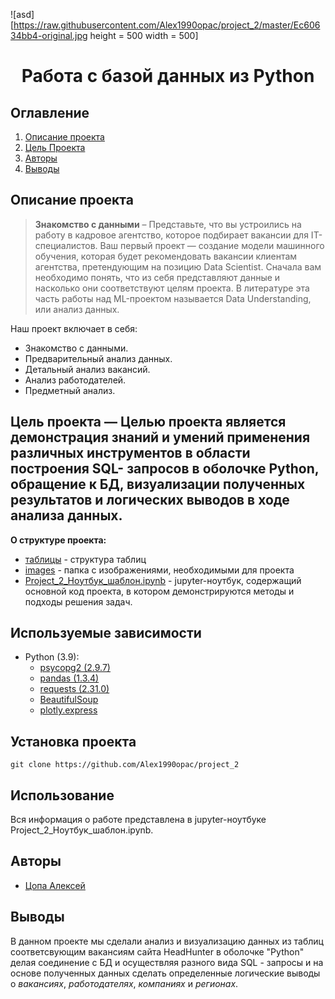 
![asd][https://raw.githubusercontent.com/Alex1990opac/project_2/master/Ec60634bb4-original.jpg height = 500 width = 500]
# <center> Работа с базой данных из Python </center>
## Оглавление
1. [Описание проекта](#описание-проекта)
2. [Цель Проекта](#цель-проекта--целью-проекта-является-демонстрация-знаний-и-умений-применения-различных-инструментов-в-области-построения-sql--запросов-в-оболочке-python-обращение-к-бд-визуализации-полученных-результатов-и-логических-выводов-в-ходе-анализа-данных)
6. [Авторы](#авторы)
7. [Выводы](#выводы)

## Описание проекта

> **Знакомство с данными** – Представьте, что вы устроились на работу в кадровое агентство, которое подбирает вакансии для IT-специалистов. Ваш первый проект — создание модели машинного обучения, которая будет рекомендовать вакансии клиентам агентства, претендующим на позицию Data Scientist. Сначала вам необходимо понять, что из себя представляют данные и насколько они соответствуют целям проекта. В литературе эта часть работы над ML-проектом называется Data Understanding, или анализ данных.

Наш проект включает в себя:
* Знакомство с данными.
* Предварительный анализ данных.
* Детальный анализ вакансий.
* Анализ работодателей.
* Предметный анализ.

## **Цель проекта** — Целью проекта является демонстрация знаний и умений применения различных инструментов в области построения SQL- запросов в оболочке Python, обращение к БД, визуализации полученных результатов и логических выводов в ходе анализа данных.


**О структуре проекта:**
* [таблицы](https://apps.skillfactory.ru/learning/course/course-v1:SkillFactory+DSPRMGU+2023_FEB/block-v1:SkillFactory+DSPRMGU+2023_FEB+type@sequential+block@add6a0ff487e40dcb8b9c13dbab2840a/block-v1:SkillFactory+DSPRMGU+2023_FEB+type@vertical+block@9b6162dd6b7243c0bb0bd9780a9fa641) - структура таблиц 
* [images](./write_html) - папка с изображениями, необходимыми для проекта
* [Project_2_Ноутбук_шаблон.ipynb](./Project_2_Ноутбук_шаблон.ipynb) - jupyter-ноутбук, содержащий основной код проекта, в котором демонстрируются методы и подходы решения задач.




## Используемые зависимости
* Python (3.9):
    * [psycopg2 (2.9.7)](https://wiki.postgresql.org/wiki/Psycopg)
    * [pandas (1.3.4)](https://pandas.pydata.org)
    * [requests (2.31.0)](https://pythonru.com/biblioteki/kratkoe-rukovodstvo-po-biblioteke-python-requests)
    * [BeautifulSoup](https://www.crummy.com/software/BeautifulSoup/bs4/doc.ru/bs4ru.html)
    * [plotly.express](https://plotly.com/python/plotly-express/)

## Установка проекта

```
git clone https://github.com/Alex1990opac/project_2
```

## Использование
Вся информация о работе представлена в jupyter-ноутбуке Project_2_Ноутбук_шаблон.ipynb.

## Авторы

* [Цопа Алексей](https://github.com/Alex1990opac)

## Выводы

В данном проекте мы сделали анализ и визуализацию данных из таблиц соответсвующим вакансиям сайта HeadHunter в оболочке "Python" делая соединение с БД и осуществляя  разного вида SQL - запросы и на основе полученных данных сделать определенные логические выводы о _вакансиях_, _работодателях_, _компаниях_ и _регионах_. 

[def]: ./Ec60634bb4-original.jpg